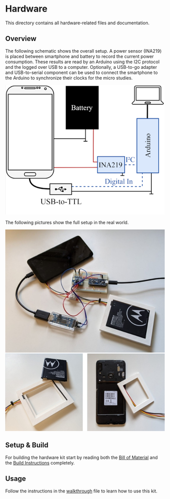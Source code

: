 # Hardware

This directory contains all hardware-related files and documentation.

## Overview

The following schematic shows the overall setup. A power sensor (INA219) is placed between smartphone and battery to record the current power consumption. These results are read by an Arduino using the I2C protocol and the logged over USB to a computer. Optionally, a USB-to-go adapter and USB-to-serial component can be used to connect the smartphone to the Arduino to synchronize their clocks for the micro studies.

![Schematic](figures/schematic.png)

The following pictures show the full setup in the real world.

![Full setup](figures/hw-overall.jpg)
![Full setup](figures/hw-inlet-and-holder.jpg)

## Setup & Build

For building the hardware kit start by reading both the [Bill of Material](bill-of-materials.md) and the [Build Instructions](build-instructions.md) completely.

## Usage

Follow the instructions in the [walkthrough](../walkthrough.md) file to learn how to use this kit.
